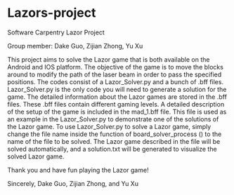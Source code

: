 # Lazors-project
Software Carpentry Lazor Project

Group member: Dake Guo, Zijian Zhong, Yu Xu

This project aims to solve the Lazor game that is both available on the Android and IOS platform. The objective of the game is to move the blocks around to modify the path of the laser beam in order to pass the specified positions. 
The codes consist of a Lazor_Solver.py and a bunch of .bff files.
Lazor_Solver.py is the only code you will need to generate a solution for the game.
The detailed information about the Lazor games are stored in the .bff files. These .bff files contain different gaming levels.
A detailed description of the setup of the game is included in the mad_1.bff file. This file is used as an example in the Lazor_Solver.py to demonstrate one of the solutions of the Lazor game. 
To use Lazor_Solver.py to solve a Lazor game, simply change the file name inside the function of board_solver_process () to the name of the file to be solved. The Lazor game described in the file will be solved automatically, and a solution.txt will be generated to visualize the solved Lazor game.

Thank you and have fun playing the Lazor game!

Sincerely,
Dake Guo, Zijian Zhong, and Yu Xu


